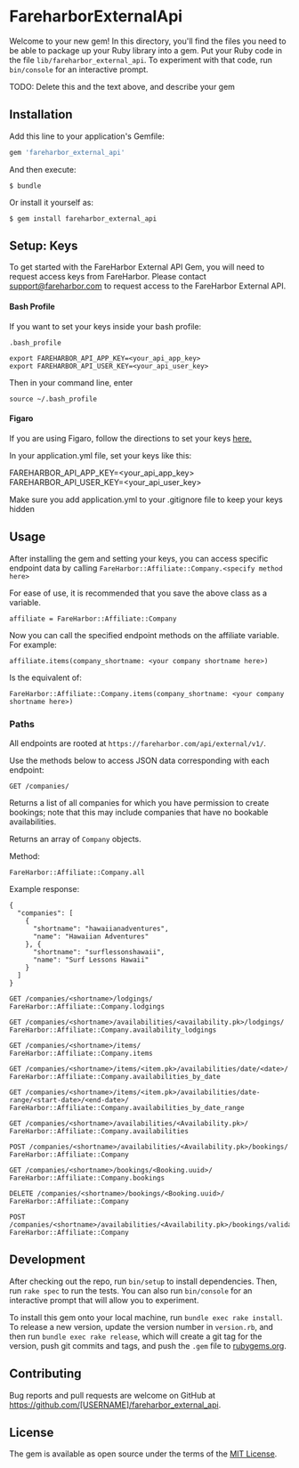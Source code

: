 # FareharborExternalApi

Welcome to your new gem! In this directory, you'll find the files you need to be able to package up your Ruby library into a gem. Put your Ruby code in the file `lib/fareharbor_external_api`. To experiment with that code, run `bin/console` for an interactive prompt.

TODO: Delete this and the text above, and describe your gem

## Installation

Add this line to your application's Gemfile:

```ruby
gem 'fareharbor_external_api'
```

And then execute:

    $ bundle

Or install it yourself as:

    $ gem install fareharbor_external_api

## Setup: Keys

To get started with the FareHarbor External API Gem, you will need to request access keys from FareHarbor. Please contact <support@fareharbor.com> to request access to the FareHarbor External API.

#### Bash Profile

If you want to set your keys inside your bash profile:

    .bash_profile

    export FAREHARBOR_API_APP_KEY=<your_api_app_key>
    export FAREHARBOR_API_USER_KEY=<your_api_user_key>

Then in your command line, enter

    source ~/.bash_profile

#### Figaro

If you are using Figaro, follow the directions to set your keys [here.](https://github.com/laserlemon/figaro#example)

In your application.yml file, set your keys like this:

FAREHARBOR_API_APP_KEY=<your_api_app_key>
FAREHARBOR_API_USER_KEY=<your_api_user_key>

Make sure you add application.yml to your .gitignore file to keep your keys hidden

## Usage

After installing the gem and setting your keys, you can access specific endpoint data by calling `FareHarbor::Affiliate::Company.<specify method here>`

For ease of use, it is recommended that you save the above class as a variable.

`affiliate = FareHarbor::Affiliate::Company`

Now you can call the specified endpoint methods on the affiliate variable. For example:

`affiliate.items(company_shortname: <your company shortname here>)`

Is the equivalent of:

`FareHarbor::Affiliate::Company.items(company_shortname: <your company shortname here>)`


### Paths

All endpoints are rooted at `https://fareharbor.com/api/external/v1/`.

Use the methods below to access JSON data corresponding with each endpoint:

`GET /companies/`

Returns a list of all companies for which you have permission to create bookings;
note that this may include companies that have no bookable availabilities.

Returns an array of `Company` objects.

Method:

    FareHarbor::Affiliate::Company.all

Example response:

    {
      "companies": [
        {
          "shortname": "hawaiianadventures",
          "name": "Hawaiian Adventures"
        }, {
          "shortname": "surflessonshawaii",
          "name": "Surf Lessons Hawaii"
        }
      ]
    }

    GET /companies/<shortname>/lodgings/
    FareHarbor::Affiliate::Company.lodgings

    GET /companies/<shortname>/availabilities/<availability.pk>/lodgings/
    FareHarbor::Affiliate::Company.availability_lodgings

    GET /companies/<shortname>/items/
    FareHarbor::Affiliate::Company.items

    GET /companies/<shortname>/items/<item.pk>/availabilities/date/<date>/
    FareHarbor::Affiliate::Company.availabilities_by_date

    GET /companies/<shortname>/items/<item.pk>/availabilities/date-range/<start-date>/<end-date>/
    FareHarbor::Affiliate::Company.availabilities_by_date_range

    GET /companies/<shortname>/availabilities/<Availability.pk>/
    FareHarbor::Affiliate::Company.availabilities

    POST /companies/<shortname>/availabilities/<Availability.pk>/bookings/
    FareHarbor::Affiliate::Company

    GET /companies/<shortname>/bookings/<Booking.uuid>/
    FareHarbor::Affiliate::Company.bookings

    DELETE /companies/<shortname>/bookings/<Booking.uuid>/
    FareHarbor::Affiliate::Company

    POST /companies/<shortname>/availabilities/<Availability.pk>/bookings/validate/
    FareHarbor::Affiliate::Company

## Development

After checking out the repo, run `bin/setup` to install dependencies. Then, run `rake spec` to run the tests. You can also run `bin/console` for an interactive prompt that will allow you to experiment.

To install this gem onto your local machine, run `bundle exec rake install`. To release a new version, update the version number in `version.rb`, and then run `bundle exec rake release`, which will create a git tag for the version, push git commits and tags, and push the `.gem` file to [rubygems.org](https://rubygems.org).

## Contributing

Bug reports and pull requests are welcome on GitHub at https://github.com/[USERNAME]/fareharbor_external_api.


## License

The gem is available as open source under the terms of the [MIT License](http://opensource.org/licenses/MIT).
